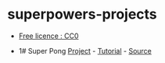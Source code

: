 # superpowers-projects
* [Free licence : CC0][1]

[1]: https://creativecommons.org/publicdomain/zero/1.0/

* 1# Super Pong [Project](1SuperPong) - [Tutorial][2] - [Source][3]

[2]: https://github.com/mseyne/superpowers-tutorials/tree/master/1SuperPong
[3]: https://github.com/mseyne/superpowers-sources/tree/master/1SuperPong